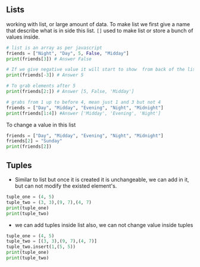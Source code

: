 ## Lists
working with list, or large amount of data. To make list we first give a name that describe what is in side this list.
`[]` used to make list or store a bunch of values inside.
```python
# list is an array as per javascript
friends = ["Night", "Day", 5, False, "Midday"]
print(friends[3]) # Answer False

# If we give negative value it will start to show  from back of the list.
print(friends[-3]) # Answer 5

# To grab elements after 5
print(friends[2:]) # Answer [5, False, 'Midday']
```
```python
# grabs from 1 up to before 4, mean just 1 and 3 but not 4
friends = ["Day", "Midday", "Evening", "Night", "Midnight"]
print(friends[1:4]) #Answer ['Midday', 'Evening', 'Night']

```
To change a value in this list
```python
friends = ["Day", "Midday", "Evening", "Night", "Midnight"]
friends[2] = "Sunday"
print(friends[2])
```
## Tuples

- Similar to list but once it is created it is unchangeable, we can add in it, but can not modify the existed element's.
```python
tuple_one = (4, 5)
tuple_two = (3, 3),(9, 7),(4, 7)
print(tuple_one)
print(tuple_two)
```
- we can add tuples inside list also, we can not change value inside tuples
```python
tuple_one = (4, 5)
tuple_two = [(3, 3),(9, 7),(4, 7)]
tuple_two.insert(1,(5, 5))
print(tuple_one)
print(tuple_two)
```